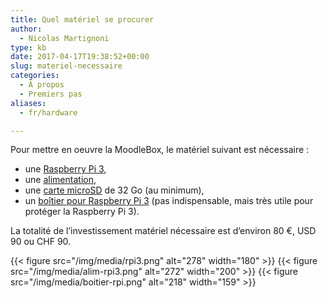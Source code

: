 ```yaml
---
title: Quel matériel se procurer
author:
  - Nicolas Martignoni
type: kb
date: 2017-04-17T19:38:52+00:00
slug: materiel-necessaire
categories:
  - À propos
  - Premiers pas
aliases:
  - fr/hardware

---
```

Pour mettre en oeuvre la MoodleBox, le matériel suivant est nécessaire :

  * une [Raspberry Pi 3][1],
  * une [alimentation][2],
  * une [carte microSD][3] de 32 Go (au minimum),
  * un [boîtier pour Raspberry Pi 3][4] (pas indispensable, mais très utile pour protéger la Raspberry Pi 3).

La totalité de l’investissement matériel nécessaire est d’environ 80 €, USD 90 ou CHF 90.

{{< figure src="/img/media/rpi3.png" alt="278" width="180" >}}
{{< figure src="/img/media/alim-rpi3.png" alt="272" width="200" >}}
{{< figure src="/img/media/boitier-rpi.png" alt="218" width="159" >}}

 [1]: https://www.raspberrypi.org/products/raspberry-pi-3-model-b/
 [2]: https://www.raspberrypi.org/products/universal-power-supply/
 [3]: http://thewirecutter.com/reviews/best-microsd-card/
 [4]: https://www.raspberrypi.org/products/raspberry-pi-3-case/
